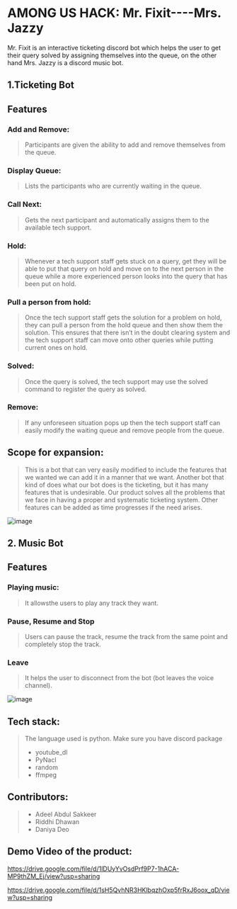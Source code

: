 # AMONG US HACK: Mr. Fixit----Mrs. Jazzy 

 

Mr. Fixit is an interactive ticketing discord bot which helps the user to get their query solved by assigning themselves into the queue, on the other hand Mrs. Jazzy is a discord music bot. 

 

## 1.Ticketing Bot 

## Features 

### Add and Remove: 

> Participants are given the ability to add and remove themselves from the queue. 

### Display Queue: 

> Lists the participants who are currently waiting in the queue. 

### Call Next: 

> Gets the next participant and automatically assigns them to the available tech support. 

### Hold: 

> Whenever a tech support staff gets stuck on a query, get they will be able to put that query on hold and move on to the next person in the queue while a more  experienced         person looks into the query that has been put on hold. 

### Pull a person from hold: 

> Once the tech support staff gets the solution for a problem on hold, they can pull a person from the hold queue and then show them the solution. This ensures that there           isn’t in the doubt clearing system and the tech support staff can move onto other queries while putting current ones on hold. 

### Solved: 

> Once the query is solved, the tech support may use the solved command to register the query as solved. 

### Remove: 

>If any unforeseen situation pops up then the tech support staff can easily modify the waiting queue and remove people from the queue. 

 

## Scope for expansion: 

> This is a bot that can very easily modified to include the features that we wanted we can add it in a manner that we want. Another bot that kind of does what our bot does is the ticketing, but it has many features that is undesirable. Our product solves all the problems that we face in having a proper and systematic ticketing system. Other features can be added as time progresses if the need arises.  


![image](https://user-images.githubusercontent.com/78215575/109427116-dcf75d00-7a16-11eb-9e45-aca622b87e00.png)

                 

 

## 2. Music Bot 

## Features  

### Playing music: 

> It allowsthe users to play any track they want. 

### Pause, Resume and Stop 

> Users can pause the track, resume the track from the same point and completely stop the track. 

### Leave 

> It helps the user to disconnect from the bot (bot leaves the voice channel). 
           
           
![image](https://user-images.githubusercontent.com/78215575/109427285-a53ce500-7a17-11eb-901d-2aae9c4c5c24.png)


                                    

 

## Tech stack: 

> The language used is python. 
>Make sure you have discord package 
> - youtube_dl 
> - PyNacl 
> - random 
> - ffmpeg 

 

## Contributors: 
> - Adeel Abdul Sakkeer 
> - Riddhi Dhawan 
> - Daniya Deo 

## Demo Video of the product: 

https://drive.google.com/file/d/1lDUyYvOsdPrf9P7-1hACA-MP9thZM_Ej/view?usp=sharing 

https://drive.google.com/file/d/1sH5QvhNR3HKlbqzhOxp5frRxJ6oox_qD/view?usp=sharing 
